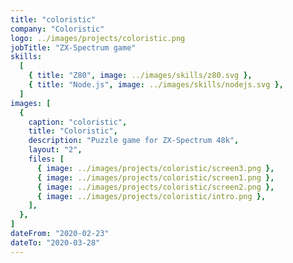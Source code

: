 ```yaml
---
title: "coloristic"
company: "Coloristic"
logo: ../images/projects/coloristic.png
jobTitle: "ZX-Spectrum game"
skills:
  [
    { title: "Z80", image: ../images/skills/z80.svg },
    { title: "Node.js", image: ../images/skills/nodejs.svg },
  ]
images: [
  {
    caption: "coloristic",
    title: "Coloristic",
    description: "Puzzle game for ZX-Spectrum 48k",
    layout: "2",
    files: [
      { image: ../images/projects/coloristic/screen3.png },
      { image: ../images/projects/coloristic/screen1.png },
      { image: ../images/projects/coloristic/screen2.png },
      { image: ../images/projects/coloristic/intro.png },
    ],
  },
]
dateFrom: "2020-02-23"
dateTo: "2020-03-28"
---
```

